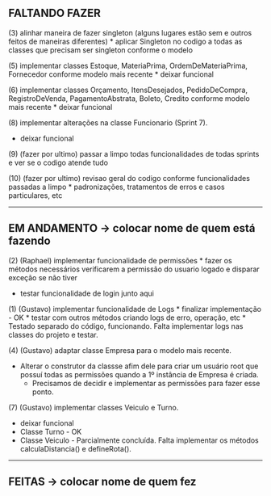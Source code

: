 ## FALTANDO FAZER

(3) alinhar maneira de fazer singleton (alguns lugares estão sem e outros feitos de maneiras diferentes)
	* aplicar Singleton no codigo a todas as classes que precisam ser singleton conforme o modelo

(5) implementar classes Estoque, MateriaPrima, OrdemDeMateriaPrima, Fornecedor conforme modelo mais recente
	* deixar funcional

(6) implementar classes Orçamento, ItensDesejados, PedidoDeCompra, RegistroDeVenda, PagamentoAbstrata, Boleto, Credito conforme modelo mais recente
	* deixar funcional

(8) implementar alterações na classe Funcionario (Sprint 7).
  * deixar funcional

(9) (fazer por ultimo) passar a limpo todas funcionalidades de todas sprints e ver se o codigo atende tudo

(10) (fazer por ultimo) revisao geral do codigo conforme funcionalidades passadas a limpo
	* padronizações, tratamentos de erros e casos particulares, etc

----------------------------------------------------------------------


## EM ANDAMENTO -> colocar nome de quem está fazendo

(2) (Raphael) implementar funcionalidade de permissões
	* fazer os métodos necessários verificarem a permissão do usuario logado e disparar
	exceção se não tiver
  * testar funcionalidade de login junto aqui

(1) (Gustavo) implementar funcionalidade de Logs
	* finalizar implementação - OK
	* testar com outros métodos criando logs de erro, operação, etc
     * Testado separado do código, funcionando. Falta implementar logs nas classes do projeto e testar.

(4) (Gustavo) adaptar classe Empresa para o modelo mais recente.
  * Alterar o construtor da classse afim dele para criar um usuário root que possuí todas as permissões quando a 1º instância de Empresa é criada.
    * Precisamos de decidir e implementar as permissões para fazer esse ponto.

(7) (Gustavo) implementar classes Veiculo e Turno.
  * deixar funcional
  * Classe Turno - OK
  * Classe Veiculo - Parcialmente concluída. Falta implementar os métodos calculaDistancia() e defineRota().


----------------------------------------------------------------------

## FEITAS -> colocar nome de quem fez

